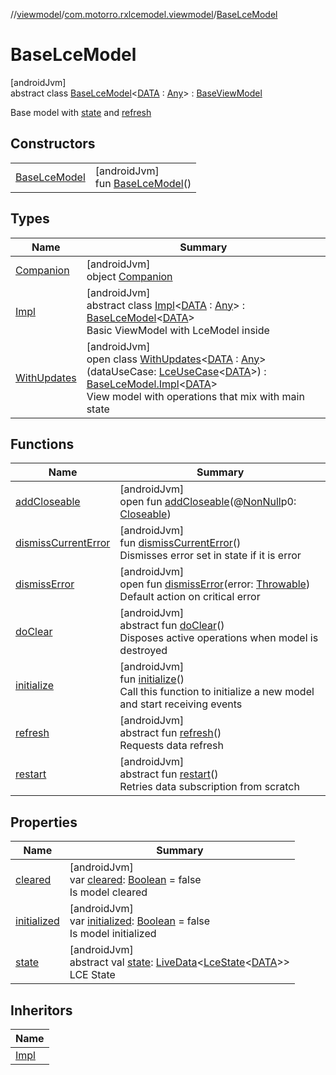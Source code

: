 //[viewmodel](../../../index.md)/[com.motorro.rxlcemodel.viewmodel](../index.md)/[BaseLceModel](index.md)

# BaseLceModel

[androidJvm]\
abstract class [BaseLceModel](index.md)&lt;[DATA](index.md) : [Any](https://kotlinlang.org/api/latest/jvm/stdlib/kotlin/-any/index.html)&gt; : [BaseViewModel](../-base-view-model/index.md)

Base model with [state](state.md) and [refresh](refresh.md)

## Constructors

| | |
|---|---|
| [BaseLceModel](-base-lce-model.md) | [androidJvm]<br>fun [BaseLceModel](-base-lce-model.md)() |

## Types

| Name | Summary |
|---|---|
| [Companion](-companion/index.md) | [androidJvm]<br>object [Companion](-companion/index.md) |
| [Impl](-impl/index.md) | [androidJvm]<br>abstract class [Impl](-impl/index.md)&lt;[DATA](-impl/index.md) : [Any](https://kotlinlang.org/api/latest/jvm/stdlib/kotlin/-any/index.html)&gt; : [BaseLceModel](index.md)&lt;[DATA](-impl/index.md)&gt; <br>Basic ViewModel with LceModel inside |
| [WithUpdates](-with-updates/index.md) | [androidJvm]<br>open class [WithUpdates](-with-updates/index.md)&lt;[DATA](-with-updates/index.md) : [Any](https://kotlinlang.org/api/latest/jvm/stdlib/kotlin/-any/index.html)&gt;(dataUseCase: [LceUseCase](../../../../base/base/com.motorro.rxlcemodel.base/-lce-use-case/index.md)&lt;[DATA](-with-updates/index.md)&gt;) : [BaseLceModel.Impl](-impl/index.md)&lt;[DATA](-with-updates/index.md)&gt; <br>View model with operations that mix with main state |

## Functions

| Name | Summary |
|---|---|
| [addCloseable](../-base-view-model/index.md#264516373%2FFunctions%2F1456247564) | [androidJvm]<br>open fun [addCloseable](../-base-view-model/index.md#264516373%2FFunctions%2F1456247564)(@[NonNull](https://developer.android.com/reference/kotlin/androidx/annotation/NonNull.html)p0: [Closeable](https://developer.android.com/reference/kotlin/java/io/Closeable.html)) |
| [dismissCurrentError](dismiss-current-error.md) | [androidJvm]<br>fun [dismissCurrentError](dismiss-current-error.md)()<br>Dismisses error set in state if it is error |
| [dismissError](dismiss-error.md) | [androidJvm]<br>open fun [dismissError](dismiss-error.md)(error: [Throwable](https://kotlinlang.org/api/latest/jvm/stdlib/kotlin/-throwable/index.html))<br>Default action on critical error |
| [doClear](../-base-view-model/do-clear.md) | [androidJvm]<br>abstract fun [doClear](../-base-view-model/do-clear.md)()<br>Disposes active operations when model is destroyed |
| [initialize](../-base-view-model/initialize.md) | [androidJvm]<br>fun [initialize](../-base-view-model/initialize.md)()<br>Call this function to initialize a new model and start receiving events |
| [refresh](refresh.md) | [androidJvm]<br>abstract fun [refresh](refresh.md)()<br>Requests data refresh |
| [restart](restart.md) | [androidJvm]<br>abstract fun [restart](restart.md)()<br>Retries data subscription from scratch |

## Properties

| Name | Summary |
|---|---|
| [cleared](../-base-view-model/cleared.md) | [androidJvm]<br>var [cleared](../-base-view-model/cleared.md): [Boolean](https://kotlinlang.org/api/latest/jvm/stdlib/kotlin/-boolean/index.html) = false<br>Is model cleared |
| [initialized](../-base-view-model/initialized.md) | [androidJvm]<br>var [initialized](../-base-view-model/initialized.md): [Boolean](https://kotlinlang.org/api/latest/jvm/stdlib/kotlin/-boolean/index.html) = false<br>Is model initialized |
| [state](state.md) | [androidJvm]<br>abstract val [state](state.md): [LiveData](https://developer.android.com/reference/kotlin/androidx/lifecycle/LiveData.html)&lt;[LceState](../../../../base/base/com.motorro.rxlcemodel.base/-lce-state/index.md)&lt;[DATA](index.md)&gt;&gt;<br>LCE State |

## Inheritors

| Name |
|---|
| [Impl](-impl/index.md) |
